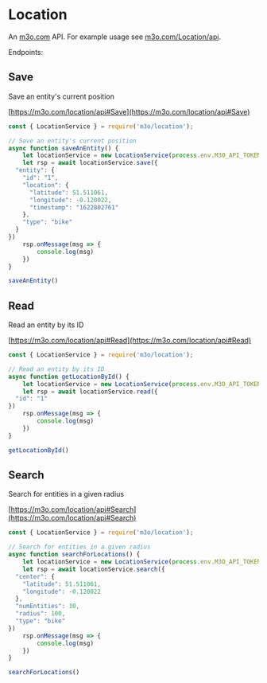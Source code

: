 # Location

An [m3o.com](https://m3o.com) API. For example usage see [m3o.com/Location/api](https://m3o.com/Location/api).

Endpoints:

## Save

Save an entity's current position


[https://m3o.com/location/api#Save](https://m3o.com/location/api#Save)

```js
const { LocationService } = require('m3o/location');

// Save an entity's current position
async function saveAnEntity() {
	let locationService = new LocationService(process.env.M3O_API_TOKEN)
	let rsp = await locationService.save({
  "entity": {
    "id": "1",
    "location": {
      "latitude": 51.511061,
      "longitude": -0.120022,
      "timestamp": "1622802761"
    },
    "type": "bike"
  }
})
	rsp.onMessage(msg => {
		console.log(msg)
	})
}

saveAnEntity()
```
## Read

Read an entity by its ID


[https://m3o.com/location/api#Read](https://m3o.com/location/api#Read)

```js
const { LocationService } = require('m3o/location');

// Read an entity by its ID
async function getLocationById() {
	let locationService = new LocationService(process.env.M3O_API_TOKEN)
	let rsp = await locationService.read({
  "id": "1"
})
	rsp.onMessage(msg => {
		console.log(msg)
	})
}

getLocationById()
```
## Search

Search for entities in a given radius


[https://m3o.com/location/api#Search](https://m3o.com/location/api#Search)

```js
const { LocationService } = require('m3o/location');

// Search for entities in a given radius
async function searchForLocations() {
	let locationService = new LocationService(process.env.M3O_API_TOKEN)
	let rsp = await locationService.search({
  "center": {
    "latitude": 51.511061,
    "longitude": -0.120022
  },
  "numEntities": 10,
  "radius": 100,
  "type": "bike"
})
	rsp.onMessage(msg => {
		console.log(msg)
	})
}

searchForLocations()
```
